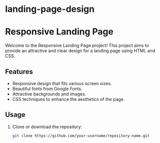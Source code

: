 # landing-page-design

# Responsive Landing Page

Welcome to the Responsive Landing Page project! This project aims to provide an attractive and clear design for a landing page using HTML and CSS.

## Features

- Responsive design that fits various screen sizes.
- Beautiful fonts from Google Fonts.
- Attractive backgrounds and images.
- CSS techniques to enhance the aesthetics of the page.

## Usage

1. Clone or download the repository:
   ```bash
   git clone https://github.com/your-username/repository-name.git

